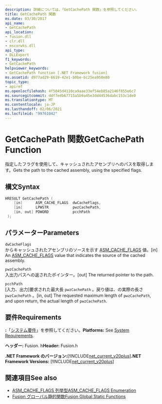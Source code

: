 ```yaml
---
description: 詳細については、「GetCachePath 関数」を参照してください。
title: GetCachePath 関数
ms.date: 03/30/2017
api_name:
- GetCachePath
api_location:
- fusion.dll
- clr.dll
- mscorwks.dll
api_type:
- DLLExport
f1_keywords:
- GetCachePath
helpviewer_keywords:
- GetCachePath function [.NET Framework fusion]
ms.assetid: d977ad29-6619-42e1-b0be-bc25ea950e80
topic_type:
- apiref
ms.openlocfilehash: 4f5045d4110ca9aae33ef54eb85a2146f855e6c7
ms.sourcegitcommit: ddf7edb67715a5b9a45e3dd44536dabc153c1de0
ms.translationtype: MT
ms.contentlocale: ja-JP
ms.lasthandoff: 02/06/2021
ms.locfileid: "99761042"
---
```

# <a name="getcachepath-function"></a><span data-ttu-id="ccf1a-103">GetCachePath 関数</span><span class="sxs-lookup"><span data-stu-id="ccf1a-103">GetCachePath Function</span></span>

<span data-ttu-id="ccf1a-104">指定したフラグを使用して、キャッシュされたアセンブリへのパスを取得します。</span><span class="sxs-lookup"><span data-stu-id="ccf1a-104">Gets the path to the cached assembly, using the specified flags.</span></span>  
  
## <a name="syntax"></a><span data-ttu-id="ccf1a-105">構文</span><span class="sxs-lookup"><span data-stu-id="ccf1a-105">Syntax</span></span>  
  
```cpp  
HRESULT GetCachePath (  
    [in]      ASM_CACHE_FLAGS  dwCacheFlags,  
    [in]      LPWSTR           pwzCachePath,  
    [in, out] PDWORD           pcchPath  
 );  
```  
  
## <a name="parameters"></a><span data-ttu-id="ccf1a-106">パラメーター</span><span class="sxs-lookup"><span data-stu-id="ccf1a-106">Parameters</span></span>  

 `dwCacheFlags`  
 <span data-ttu-id="ccf1a-107">からキャッシュされたアセンブリのソースを示す [ASM_CACHE_FLAGS](asm-cache-flags-enumeration.md) 値。</span><span class="sxs-lookup"><span data-stu-id="ccf1a-107">[in] An [ASM_CACHE_FLAGS](asm-cache-flags-enumeration.md) value that indicates the source of the cached assembly.</span></span>  
  
 `pwzCachePath`  
 <span data-ttu-id="ccf1a-108">入出力パスへの返されたポインター。</span><span class="sxs-lookup"><span data-stu-id="ccf1a-108">[out] The returned pointer to the path.</span></span>  
  
 `pcchPath`  
 <span data-ttu-id="ccf1a-109">[入力、出力]要求された最大長 `pwzCachePath` 。戻り値は、の実際の長さ `pwzCachePath` 。</span><span class="sxs-lookup"><span data-stu-id="ccf1a-109">[in, out] The requested maximum length of `pwzCachePath`, and upon return, the actual length of `pwzCachePath`.</span></span>  
  
## <a name="requirements"></a><span data-ttu-id="ccf1a-110">要件</span><span class="sxs-lookup"><span data-stu-id="ccf1a-110">Requirements</span></span>  

 <span data-ttu-id="ccf1a-111">**:**「[システム要件](../../get-started/system-requirements.md)」を参照してください。</span><span class="sxs-lookup"><span data-stu-id="ccf1a-111">**Platforms:** See [System Requirements](../../get-started/system-requirements.md).</span></span>  
  
 <span data-ttu-id="ccf1a-112">**ヘッダー:** Fusion. h</span><span class="sxs-lookup"><span data-stu-id="ccf1a-112">**Header:** Fusion.h</span></span>  
  
 <span data-ttu-id="ccf1a-113">**.NET Framework のバージョン:**[!INCLUDE[net_current_v20plus](../../../../includes/net-current-v20plus-md.md)]</span><span class="sxs-lookup"><span data-stu-id="ccf1a-113">**.NET Framework Versions:** [!INCLUDE[net_current_v20plus](../../../../includes/net-current-v20plus-md.md)]</span></span>  
  
## <a name="see-also"></a><span data-ttu-id="ccf1a-114">関連項目</span><span class="sxs-lookup"><span data-stu-id="ccf1a-114">See also</span></span>

- [<span data-ttu-id="ccf1a-115">ASM_CACHE_FLAGS 列挙型</span><span class="sxs-lookup"><span data-stu-id="ccf1a-115">ASM_CACHE_FLAGS Enumeration</span></span>](asm-cache-flags-enumeration.md)
- [<span data-ttu-id="ccf1a-116">Fusion グローバル静的関数</span><span class="sxs-lookup"><span data-stu-id="ccf1a-116">Fusion Global Static Functions</span></span>](fusion-global-static-functions.md)

